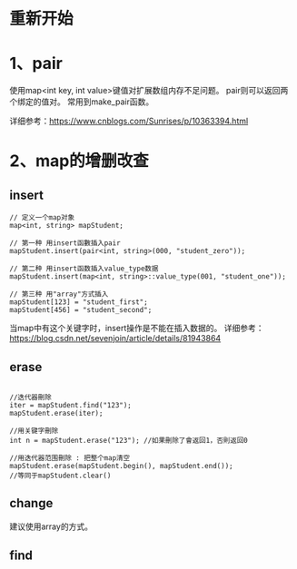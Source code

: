 
# 重新开始

# 1、pair
使用map<int key, int value>键值对扩展数组内存不足问题。
pair则可以返回两个绑定的值对。
常用到make_pair函数。

详细参考：https://www.cnblogs.com/Sunrises/p/10363394.html

# 2、map的增删改查
## insert
```
// 定义一个map对象
map<int, string> mapStudent;
 
// 第一种 用insert函數插入pair
mapStudent.insert(pair<int, string>(000, "student_zero"));
 
// 第二种 用insert函数插入value_type数据
mapStudent.insert(map<int, string>::value_type(001, "student_one"));
 
// 第三种 用"array"方式插入
mapStudent[123] = "student_first";
mapStudent[456] = "student_second";
```
当map中有这个关键字时，insert操作是不能在插入数据的。
详细参考：https://blog.csdn.net/sevenjoin/article/details/81943864

## erase
```

//迭代器刪除
iter = mapStudent.find("123");
mapStudent.erase(iter);
 
//用关键字刪除
int n = mapStudent.erase("123"); //如果刪除了會返回1，否則返回0
 
//用迭代器范围刪除 : 把整个map清空
mapStudent.erase(mapStudent.begin(), mapStudent.end());
//等同于mapStudent.clear()
```

## change
建议使用array的方式。

## find





